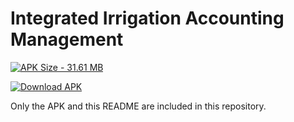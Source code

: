 ﻿# Integrated Irrigation Accounting Management

[![APK Size - 31.61 MB](https://img.shields.io/badge/APK-31.61%20MB-2ea44f?style=for-the-badge)](https://github.com/Osamaalmusanif/Integrated-Irrigation-Accounting-Management/raw/main/app-release.apk)

[![Download APK](https://img.shields.io/badge/Download-APK-blue?style=for-the-badge&logo=android)](https://github.com/Osamaalmusanif/Integrated-Irrigation-Accounting-Management/raw/main/app-release.apk)

Only the APK and this README are included in this repository.
